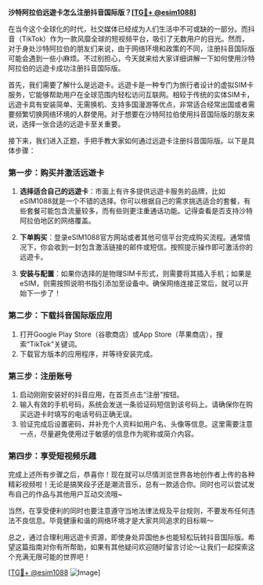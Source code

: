 **沙特阿拉伯远遊卡怎么注册抖音国际版？[[TG💪+ @esim1088](https://t.me/s/esim1088)]**

在当今这个全球化的时代，社交媒体已经成为人们生活中不可或缺的一部分。而抖音（TikTok）作为一款风靡全球的短视频平台，吸引了无数用户的目光。然而，对于身处沙特阿拉伯的朋友们来说，由于网络环境和政策的不同，注册抖音国际版可能会遇到一些小麻烦。不过别担心，今天就来给大家详细讲解一下如何使用沙特阿拉伯的远遊卡成功注册抖音国际版。

首先，我们需要了解什么是远遊卡。远遊卡是一种专门为旅行者设计的虚拟SIM卡服务，它能够帮助用户在全球范围内轻松访问互联网。相较于传统的实体SIM卡，远遊卡具有安装简单、无需换机、支持多国漫游等优点，非常适合经常出国或者需要频繁切换网络环境的人群使用。对于想要在沙特阿拉伯使用抖音国际版的朋友来说，选择一张合适的远遊卡至关重要。

接下来，我们进入正题，手把手教大家如何通过远遊卡注册抖音国际版。以下是具体步骤：

### 第一步：购买并激活远遊卡

1. **选择适合自己的远遊卡**：市面上有许多提供远遊卡服务的品牌，比如eSIM1088就是一个不错的选择。你可以根据自己的需求挑选适合的套餐，有些套餐可能包含流量较多，而有些则更注重通话功能。记得查看是否支持沙特阿拉伯地区的网络覆盖。
   
2. **下单购买**：登录eSIM1088官方网站或者其他可信平台完成购买流程。通常情况下，你会收到一封包含激活链接的邮件或短信。按照提示操作即可激活你的远遊卡。

3. **安装与配置**：如果你选择的是物理SIM卡形式，则需要将其插入手机；如果是eSIM，则需按照说明书指引添加至设备中。确保网络连接正常后，就可以开始下一步了！

### 第二步：下载抖音国际版应用

1. 打开Google Play Store（谷歌商店）或App Store（苹果商店），搜索“TikTok”关键词。
2. 下载官方版本的应用程序，并等待安装完成。

### 第三步：注册账号

1. 启动刚刚安装好的抖音应用，在首页点击“注册”按钮。
2. 输入有效的手机号码，系统会发送一条验证码短信到该号码上。请确保你在购买远遊卡时填写的电话号码正确无误。
3. 验证完成后设置密码，并补充个人资料如用户名、头像等信息。这里需要注意一点，尽量避免使用过于敏感的信息作为昵称或简介内容。

### 第四步：享受短视频乐趣

完成上述所有步骤之后，恭喜你！现在就可以尽情浏览世界各地创作者上传的各种精彩视频啦！无论是搞笑段子还是潮流音乐，总有一款适合你。同时也可以尝试发布自己的作品与其他用户互动交流哦~

当然，在享受便利的同时也要注意遵守当地法律法规及平台规则，不要发布任何违法不良信息。毕竟健康和谐的网络环境才是大家共同追求的目标嘛～

总之，通过合理利用远遊卡资源，即使身处异国他乡也能轻松玩转抖音国际版。希望这篇指南对你有所帮助，如果有其他疑问欢迎随时留言讨论～让我们一起探索这个充满无限可能的世界吧！

[[TG💪+ @esim1088](https://t.me/s/esim1088) ![Image](https://i.postimg.cc/4NQfJmqS/Snipaste-2025-05-13-00-14-12.png)]